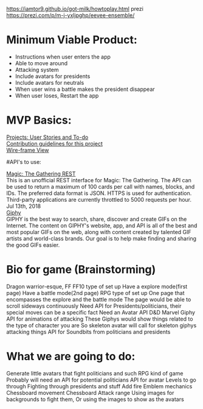 https://iamtor9.github.io/got-milk/howtoplay.html
prezi https://prezi.com/p/m-j-yxljpghp/eevee-ensemble/


# Minimum Viable Product:
- Instructions when user enters the app
- Able to move around
- Attacking system
- Include avatars for presidents
- Include avatars for neutrals
- When user wins a battle makes the president disappear
- When user loses, Restart the app

# MVP Basics:
[Projects: User Stories and To-do](https://github.com/iamtor9/got-milk/projects) <br>
[Contribution guidelines for this project](Contributing.md)<br>
[Wire-frame View](index.html)<br>

#API's to use:

[Magic: The Gathering REST](https://www.programmableweb.com/api/magic-gathering-rest) <br>
This is an unofficial REST interface for Magic: The Gathering. The API can be used to return a maximum of 100 cards per call with names, blocks, and IDs. The preferred data format is JSON. HTTPS is used for authentication. Third-party applications are currently throttled to 5000 requests per hour.
Jul 13th, 2018
<br>
[Giphy](https://giphy.com/) <br>
GIPHY is the best way to search, share, discover and create GIFs on the Internet. The content on GIPHY's website, app, and API is all of the best and most popular GIFs on the web, along with content created by talented GIF artists and world-class brands. Our goal is to help make finding and sharing the good GIFs easier.

# Bio for game (Brainstorming)
 Dragon warrior-esque, FF
  FF10 type of set up
    Have a explore mode(first page)
    Have a battle mode(2nd page)
  RPG type of set up
    One page that encompasses the explore and the battle mode
    The page would be able to scroll sideways continuously
Need API for Presidents/politicians, their special moves can be a specific fact
Need an Avatar API
  D&D
  Marvel
Giphy API for animations of attacking
  These Giphys would show things related to the type of character you are
    So skeleton avatar will call for skeleton giphys attacking things
API for Soundbits from politicians and presidents


# What we are going to do:

Generate little avatars that fight politicians and such
RPG kind of game
Probably will need an API for potential politicians
API for avatar
Levels to go through
Fighting through presidents and stuff
Add fire Emblem mechanics
  Chessboard movement
  Chessboard Attack range
Using images for backgrounds to fight them,
  Or using the images to show as the avatars
